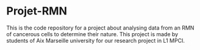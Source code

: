 # Projet-RMN
This is the code repository for a project about analysing data from an RMN of cancerous cells to determine their nature.
This project is made by students of Aix Marseille university for our research project in L1 MPCI.